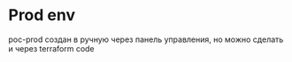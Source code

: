 # Prod env

poc-prod создан в ручную через панель управления, но можно сделать и через terraform code  
